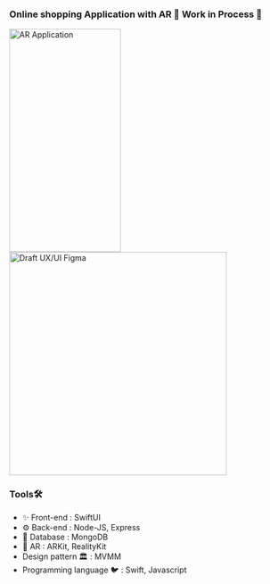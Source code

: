 ### Online shopping Application with AR  🚧 Work in Process 🚧
<img align="left" alt="AR Application" width="200" height="400" src="https://github.com/settawatb/settawatb/assets/90975874/c1b3ab80-23c1-4beb-83d1-91ad9bb855c3">
<img align="center" alt="Draft UX/UI Figma" width="390" height="400" src="https://github.com/settawatb/settawatb/assets/90975874/4059b6d4-636e-48a0-8c29-79157fce4585">


### Tools🛠️

* ✨ Front-end : SwiftUI
* ⚙️ Back-end : Node-JS, Express
* 📙 Database : MongoDB
* 🤖 AR : ARKit, RealityKit
* Design pattern 🏛️ : MVMM
* Programming language 🐦 : Swift, Javascript
